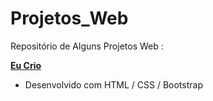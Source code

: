 # Projetos_Web
Repositório de Alguns Projetos Web :

[**Eu Crio**]("www.deucrio.online")
- Desenvolvido com HTML / CSS / Bootstrap
